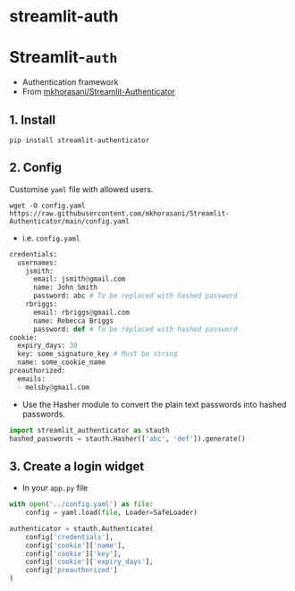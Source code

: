 # streamlit-auth

# Streamlit-`auth`

- Authentication framework
- From [mkhorasani/Streamlit-Authenticator](https://github.com/mkhorasani/Streamlit-Authenticator)

## 1. Install

`pip install streamlit-authenticator`

## 2. Config

Customise `yaml` file with allowed users.

```
wget -O config.yaml https://raw.githubusercontent.com/mkhorasani/Streamlit-Authenticator/main/config.yaml
```

- i.e. `config.yaml`

```python
credentials:
  usernames:
    jsmith:
      email: jsmith@gmail.com
      name: John Smith
      password: abc # To be replaced with hashed password
    rbriggs:
      email: rbriggs@gmail.com
      name: Rebecca Briggs
      password: def # To be replaced with hashed password
cookie:
  expiry_days: 30
  key: some_signature_key # Must be string
  name: some_cookie_name
preauthorized:
  emails:
  - melsby@gmail.com
```

- Use the Hasher module to convert the plain text passwords into hashed passwords.

```python
import streamlit_authenticator as stauth
hashed_passwords = stauth.Hasher(['abc', 'def']).generate()
```

## 3. Create a login widget

- In your `app.py` file

```python
with open('../config.yaml') as file:
    config = yaml.load(file, Loader=SafeLoader)

authenticator = stauth.Authenticate(
    config['credentials'],
    config['cookie']['name'],
    config['cookie']['key'],
    config['cookie']['expiry_days'],
    config['preauthorized']
)
```
